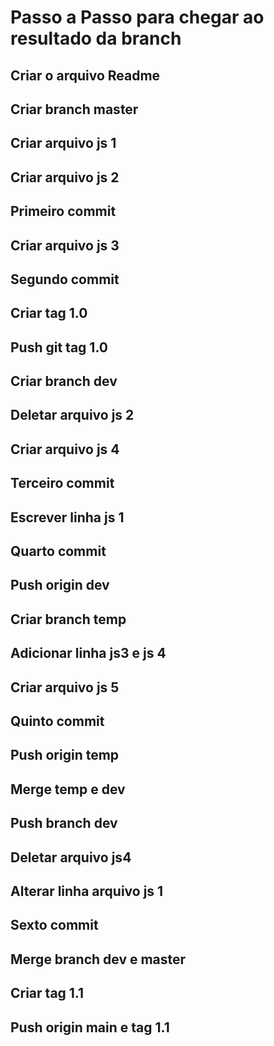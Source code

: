 # Passo a Passo para chegar ao resultado da branch

## Criar o arquivo Readme
## Criar branch master
## Criar arquivo js 1
## Criar arquivo js 2
## Primeiro commit
## Criar arquivo js 3
## Segundo commit
## Criar tag 1.0
## Push git tag 1.0
## Criar branch dev
## Deletar arquivo js 2
## Criar arquivo js 4
## Terceiro commit
## Escrever linha js 1
## Quarto commit
## Push origin dev
## Criar branch temp
## Adicionar linha js3 e js 4
## Criar arquivo js 5
## Quinto commit
## Push origin temp
## Merge temp e dev
## Push branch dev
## Deletar arquivo js4 
## Alterar linha arquivo js 1
## Sexto commit
## Merge branch dev e master
## Criar tag 1.1 
## Push origin main e tag 1.1
